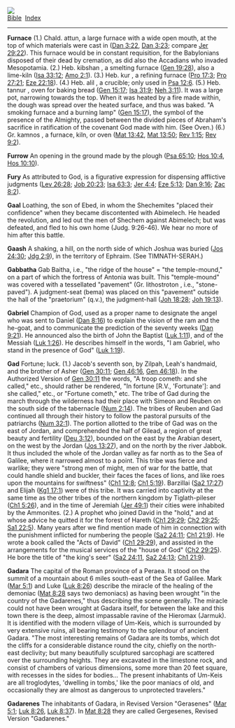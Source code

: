 [![](../../cdshop/ithlogo.png)](../../index)  
[Bible](../index)  [Index](index) 

------------------------------------------------------------------------

<span id="000">**Furnace**</span> (1.) Chald. attun, a large furnace
with a wide open mouth, at the top of which materials were cast in ([Dan
3:22](../kjv/dan003.htm#022), [Dan 3:23](../kjv/dan003.htm#023); compare
[Jer 29:22](../kjv/jer029.htm#022)). This furnace would be in constant
requisition, for the Babylonians disposed of their dead by cremation, as
did also the Accadians who invaded Mesopotamia. (2.) Heb. kibshan , a
smelting furnace ([Gen 19:28](../kjv/gen019.htm#028)), also a lime-kiln
([Isa 33:12](../kjv/isa033.htm#012); [Amo 2:1](../kjv/amo002.htm#001)).
(3.) Heb. kur , a refining furnace ([Pro 17:3](../kjv/pro017.htm#003);
[Pro 27:21](../kjv/pro027.htm#021); [Eze 22:18](../kjv/eze022.htm#018)).
(4.) Heb. alil , a crucible; only used in [Psa
12:6](../kjv/psa012.htm#006). (5.) Heb. tannur , oven for baking bread
([Gen 15:17](../kjv/gen015.htm#017); [Isa 31:9](../kjv/isa031.htm#009);
[Neh 3:11](../kjv/neh003.htm#011)). It was a large pot, narrowing
towards the top. When it was heated by a fire made within, the dough was
spread over the heated surface, and thus was baked. "A smoking furnace
and a burning lamp" ([Gen 15:17](../kjv/gen015.htm#017)), the symbol of
the presence of the Almighty, passed between the divided pieces of
Abraham's sacrifice in ratification of the covenant God made with him.
(See Oven.) (6.) Gr. kamnos , a furnace, kiln, or oven ([Mat
13:42](../kjv/mat013.htm#042), [Mat 13:50](../kjv/mat013.htm#050); [Rev
1:15](../kjv/rev001.htm#015); [Rev 9:2](../kjv/rev009.htm#002)).

<span id="001">**Furrow**</span> An opening in the ground made by the
plough ([Psa 65:10](../kjv/psa065.htm#010); [Hos
10:4](../kjv/hos010.htm#004), [Hos 10:10](../kjv/hos010.htm#010)).

<span id="002">**Fury**</span> As attributed to God, is a figurative
expression for dispensing afflictive judgments ([Lev
26:28](../kjv/lev026.htm#028); [Job 20:23](../kjv/job020.htm#023); [Isa
63:3](../kjv/isa063.htm#003); [Jer 4:4](../kjv/jer004.htm#004); [Eze
5:13](../kjv/eze005.htm#013); [Dan 9:16](../kjv/dan009.htm#016); [Zac
8:2](../kjv/zac008.htm#002)).

<span id="003">**Gaal**</span> Loathing, the son of Ebed, in whom the
Shechemites "placed their confidence" when they became discontented with
Abimelech. He headed the revolution, and led out the men of Shechem
against Abimelech; but was defeated, and fled to his own home (Judg.
9:26-46). We hear no more of him after this battle.

<span id="004">**Gaash**</span> A shaking, a hill, on the north side of
which Joshua was buried ([Jos 24:30](../kjv/jos024.htm#030); [Jdg
2:9](../kjv/jdg002.htm#009)), in the territory of Ephraim. (See
TIMNATH-SERAH.)

<span id="005">**Gabbatha**</span> Gab Baitha, i.e., "the ridge of the
house" = "the temple-mound," on a part of which the fortress of Antonia
was built. This "temple-mound" was covered with a tessellated "pavement"
(Gr. lithostroton , i.e., "stone-paved"). A judgment-seat (bema) was
placed on this "pavement" outside the hall of the "praetorium" (q.v.),
the judgment-hall ([Joh 18:28](../kjv/joh018.htm#028); [Joh
19:13](../kjv/joh019.htm#013)).

<span id="006">**Gabriel**</span> Champion of God, used as a proper name
to designate the angel who was sent to Daniel ([Dan
8:16](../kjv/dan008.htm#016)) to explain the vision of the ram and the
he-goat, and to communicate the prediction of the seventy weeks ([Dan
9:21](../kjv/dan009.htm#021)). He announced also the birth of John the
Baptist ([Luk 1:11](../kjv/luk001.htm#011)), and of the Messiah ([Luk
1:26](../kjv/luk001.htm#026)). He describes himself in the words, "I am
Gabriel, who stand in the presence of God" ([Luk
1:19](../kjv/luk001.htm#019)).

<span id="007">**Gad**</span> Fortune; luck. (1.) Jacob's seventh son,
by Zilpah, Leah's handmaid, and the brother of Asher ([Gen
30:11](../kjv/gen030.htm#011); [Gen 46:16](../kjv/gen046.htm#016), [Gen
46:18](../kjv/gen046.htm#018)). In the Authorized Version of [Gen
30:11](../kjv/gen030.htm#011) the words, "A troop cometh: and she
called," etc., should rather be rendered, "In fortune \[R.V.,
'Fortunate'\]: and she called," etc., or "Fortune cometh," etc. The
tribe of Gad during the march through the wilderness had their place
with Simeon and Reuben on the south side of the tabernacle ([Num
2:14](../kjv/num002.htm#014)). The tribes of Reuben and Gad continued
all through their history to follow the pastoral pursuits of the
patriarchs ([Num 32:1](../kjv/num032.htm#001)). The portion allotted to
the tribe of Gad was on the east of Jordan, and comprehended the half of
Gilead, a region of great beauty and fertility ([Deu
3:12](../kjv/deu003.htm#012)), bounded on the east by the Arabian
desert, on the west by the Jordan ([Jos 13:27](../kjv/jos013.htm#027)),
and on the north by the river Jabbok. It thus included the whole of the
Jordan valley as far north as to the Sea of Galilee, where it narrowed
almost to a point. This tribe was fierce and warlike; they were "strong
men of might, men of war for the battle, that could handle shield and
buckler, their faces the faces of lions, and like roes upon the
mountains for swiftness" ([Ch1 12:8](../kjv/ch1012.htm#008); [Ch1
5:19](../kjv/ch1005.htm#019)). Barzillai ([Sa2
17:27](../kjv/sa2017.htm#027)) and Elijah ([Kg1
17:1](../kjv/kg1017.htm#001)) were of this tribe. It was carried into
captivity at the same time as the other tribes of the northern kingdom
by Tiglath-pileser ([Ch1 5:26](../kjv/ch1005.htm#026)), and in the time
of Jeremiah ([Jer 49:1](../kjv/jer049.htm#001)) their cities were
inhabited by the Ammonites. (2.) A prophet who joined David in the
"hold," and at whose advice he quitted it for the forest of Hareth ([Ch1
29:29](../kjv/ch1029.htm#029); [Ch2 29:25](../kjv/ch2029.htm#025); [Sa1
22:5](../kjv/sa1022.htm#005)). Many years after we find mention made of
him in connection with the punishment inflicted for numbering the people
([Sa2 24:11](../kjv/sa2024.htm#011); [Ch1 21:9](../kjv/ch1021.htm#009)).
He wrote a book called the "Acts of David" ([Ch1
29:29](../kjv/ch1029.htm#029)), and assisted in the arrangements for the
musical services of the "house of God" ([Ch2
29:25](../kjv/ch2029.htm#025)). He bore the title of "the king's seer"
([Sa2 24:11](../kjv/sa2024.htm#011), [Sa2 24:13](../kjv/sa2024.htm#013);
[Ch1 21:9](../kjv/ch1021.htm#009)).

<span id="008">**Gadara**</span> The capital of the Roman province of a
Peraea. It stood on the summit of a mountain about 6 miles south-east of
the Sea of Galilee. Mark ([Mar 5:1](../kjv/mar005.htm#001)) and Luke
([Luk 8:26](../kjv/luk008.htm#026)) describe the miracle of the healing
of the demoniac ([Mat 8:28](../kjv/mat008.htm#028) says two demoniacs)
as having been wrought "in the country of the Gadarenes," thus
describing the scene generally. The miracle could not have been wrought
at Gadara itself, for between the lake and this town there is the deep,
almost impassable ravine of the Hieromax (Jarmuk). It is identified with
the modern village of Um-Keis, which is surrounded by very extensive
ruins, all bearing testimony to the splendour of ancient Gadara. "The
most interesting remains of Gadara are its tombs, which dot the cliffs
for a considerable distance round the city, chiefly on the north-east
declivity; but many beautifully sculptured sarcophagi are scattered over
the surrounding heights. They are excavated in the limestone rock, and
consist of chambers of various dimensions, some more than 20 feet
square, with recesses in the sides for bodies... The present inhabitants
of Um-Keis are all troglodytes, 'dwelling in tombs,' like the poor
maniacs of old, and occasionally they are almost as dangerous to
unprotected travelers."

<span id="009">**Gadarenes**</span> The inhabitants of Gadara, in
Revised Version "Gerasenes" ([Mar 5:1](../kjv/mar005.htm#001); [Luk
8:26](../kjv/luk008.htm#026), [Luk 8:37](../kjv/luk008.htm#037)). In
[Mat 8:28](../kjv/mat008.htm#028) they are called Gergesenes, Revised
Version "Gadarenes."
